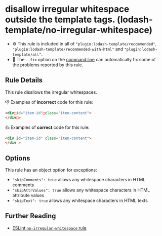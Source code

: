 # disallow irregular whitespace outside the template tags. (lodash-template/no-irregular-whitespace)

- :gear: This rule is included in all of `"plugin:lodash-template/recommended"`, `"plugin:lodash-template/recommended-with-html"` and `"plugin:lodash-template/all"`.
- :wrench: The `--fix` option on the [command line](http://eslint.org/docs/user-guide/command-line-interface#fix) can automatically fix some of the problems reported by this rule.

## Rule Details

This rule disallows the irregular whitespaces.

:-1: Examples of **incorrect** code for this rule:

```html
<div□id="item-id"□class="item-content">
</div□>
```

:+1: Examples of **correct** code for this rule:

```html
<div id="item-id" class="item-content">
</div >
```

## Options

This rule has an object option for exceptions:

* `"skipComments": true` allows any whitespace characters in HTML comments
* `"skipAttrValues": true` allows any whitespace characters in HTML attribute values
* `"skipText": true` allows any whitespace characters in HTML texts

## Further Reading

* [ESLint `no-irregular-whitespace` rule](https://eslint.org/docs/rules/no-irregular-whitespace)